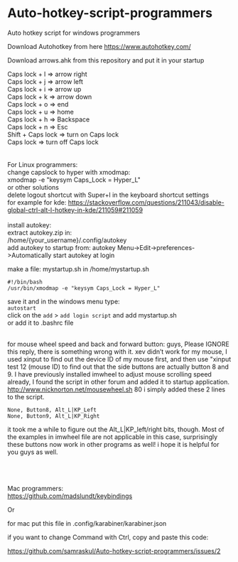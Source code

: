 # Auto-hotkey-script-programmers
Auto hotkey script for windows programmers

Download Autohotkey from here https://www.autohotkey.com/

Download arrows.ahk from this repository and put it in your startup

Caps lock + l => arrow right
<br>
Caps lock + j => arrow left
<br>
Caps lock + i => arrow up
<br>
Caps lock + k => arrow down
<br>
Caps lock + o => end
<br>
Caps lock + u => home
<br>
Caps lock + h => Backspace
<br>
Caps lock + n => Esc
<br>
Shift + Caps lock => turn on Caps lock
<br>
Caps lock => turn off Caps lock
<br>
<br>
<br>
For Linux programmers:
<br>
change capslock to hyper with xmodmap:
<br>
xmodmap -e "keysym Caps_Lock = Hyper_L"
<br>
or other solutions
<br>
delete logout shortcut with Super+l in the keyboard shortcut settings
<br>
for example for kde: https://stackoverflow.com/questions/211043/disable-global-ctrl-alt-l-hotkey-in-kde/211059#211059
<br><br>
install autokey:
<br>
extract autokey.zip in: 
<br>
/home/{your_username}/.config/autokey
<br>
add autokey to startup from:
autokey Menu->Edit->preferences->Automatically start autokey at login 

make a file: mystartup.sh in /home/mystartup.sh<br>
```
#!/bin/bash
/usr/bin/xmodmap -e "keysym Caps_Lock = Hyper_L"
```
save it and in the windows menu type: <br>
`autostart`<br>
click on the `add` > `add login script` and add mystartup.sh<br>
or add it to .bashrc file<br><br>
 
for mouse wheel speed and back and forward button:
guys, Please IGNORE this reply, there is something wrong with it.
xev didn’t work for my mouse, I used xinput to find out the device ID of my mouse first, and then use "xinput test 12 (mouse ID) to find out that the side buttons are actually button 8 and 9.
I have previously installed imwheel to adjust mouse scrolling speed already, I found the script in other forum and added it to startup application.
http://www.nicknorton.net/mousewheel.sh 80
i simply added these 2 lines to the script.
```
None, Button8, Alt_L|KP_Left
None, Button9, Alt_L|KP_Right
```
it took me a while to figure out the Alt_L|KP_left/right bits, though. Most of the examples in imwheel file are not applicable in this case, surprisingly these buttons now work in other programs as well!
i hope it is helpful for you guys as well.


<br><br><br>
Mac programmers:<br>
https://github.com/madslundt/keybindings

Or

for mac put this file in .config/karabiner/karabiner.json

if you want to change Command with Ctrl, copy and paste this code:

https://github.com/samraskul/Auto-hotkey-script-programmers/issues/2





